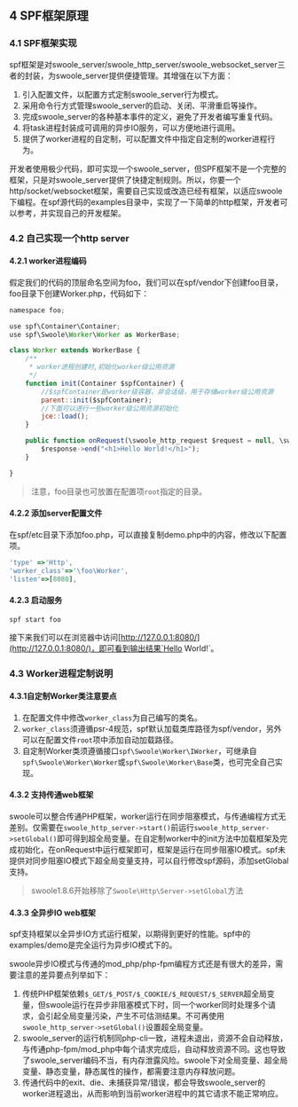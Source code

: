 ## 4 SPF框架原理

### 4.1 SPF框架实现

spf框架是对swoole_server/swoole_http_server/swoole_websocket_server三者的封装，为swoole_server提供便捷管理。其增强在以下方面：

1. 引入配置文件，以配置方式定制swoole_server行为模式。
2. 采用命令行方式管理swoole_server的启动、关闭、平滑重启等操作。
3. 完成swoole_server的各种基本事件的定义，避免了开发者编写重复代码。
4. 将task进程封装成可调用的异步IO服务，可以方便地进行调用。
5. 提供了worker进程的自定制，可以配置文件中指定自定制的worker进程行为。




开发者使用极少代码，即可实现一个swoole_server，但SPF框架不是一个完整的框架，只是对swoole_server提供了快捷定制规则。所以，你要一个http/socket/websocket框架，需要自己实现或改造已经有框架，以适应swoole下编程。在spf源代码的examples目录中，实现了一下简单的http框架，开发者可以参考，并实现自己的开发框架。



### 4.2 自己实现一个http server

#### 4.2.1 worker进程编码

假定我们的代码的顶层命名空间为foo，我们可以在spf/vendor下创建foo目录，foo目录下创建Worker.php，代码如下：

``` javascript
namespace foo;

use spf\Container\Container;
use spf\Swoole\Worker\Worker as WorkerBase;

class Worker extends WorkerBase {
    /**
     * worker进程创建时,初始化worker级公用资源
     */
    function init(Container $spfContainer) {
        //$spfContainer是worker级容器，非会话级，用于存储worker级公用资源
        parent::init($spfContainer);
        //下面可以进行一些worker级公用资源初始化
        jce::load();
    }

    public function onRequest(\swoole_http_request $request = null, \swoole_http_response $response = null) {
        $response->end("<h1>Hello World!</h1>");
    }

}
```

> 注意，foo目录也可放置在配置项`root`指定的目录。

#### 4.2.2 添加server配置文件

在spf/etc目录下添加foo.php，可以直接复制demo.php中的内容，修改以下配置项。

``` javascript
'type' =>'Http',
'worker_class'=>'\foo\Worker',
'listen'=>[8080],
```



#### 4.2.3 启动服务

``` shell
spf start foo
```

接下来我们可以在浏览器中访问[http://127.0.0.1:8080/](http://127.0.0.1:8080/)，即可看到输出结果`Hello World!`。



### 4.3 Worker进程定制说明

#### 4.3.1自定制Worker类注意要点

1. 在配置文件中修改`worker_class`为自己编写的类名。
2. `worker_class`须遵循psr-4规范，spf默认加载类库路径为spf/vendor，另外可以在配置文件`root`项中添加自动加载路径。
3. 自定制Worker类须遵循接口`spf\Swoole\Worker\IWorker`，可继承自`spf\Swoole\Worker\Worker`或`spf\Swoole\Worker\Base`类，也可完全自己实现。

#### 4.3.2 支持传通web框架

swoole可以整合传通PHP框架，worker运行在同步阻塞模式，与传通编程方式无差别。仅需要在`swoole_http_server->start()`前运行`swoole_http_server->setGlobal()`即可得到超全局变量。在自定制worker中的init方法中加载框架及完成初始化，在onRequest中运行框架即可，框架是运行在同步阻塞IO模式。spf未提供对同步阻塞IO模式下超全局变量支持，可以自行修改spf源码，添加setGlobal支持。

> swoole1.8.6开始移除了`Swoole\Http\Server->setGlobal`方法



#### 4.3.3 全异步IO web框架

spf支持框架以全异步IO方式运行框架，以期得到更好的性能。spf中的examples/demo是完全运行为异步IO模式下的。

swoole异步IO模式与传通的mod_php/php-fpm编程方式还是有很大的差异，需要注意的差异要点列举如下：

1. 传统PHP框架依赖`$_GET/$_POST/$_COOKIE/$_REQUEST/$_SERVER`超全局变量，但swoole运行在异步非阻塞模式下时，同一个worker同时处理多个请求，会引起全局变量污染，产生不可估测结果。不可再使用`swoole_http_server->setGlobal()`设置超全局变量。
2. swoole_server的运行机制同php-cli一致，进程未退出，资源不会自动释放，与传通php-fpm/mod_php中每个请求完成后，自动释放资源不同。这也导致了swoole_server编码不当，有内存泄露风险。swoole下对全局变量、超全局变量、静态变量，静态属性的操作，都需要注意内存释放问题。
3. 传通代码中的exit、die、未捕获异常/错误，都会导致swoole_server的worker进程退出，从而影响到当前worker进程中的其它请求不能正常响应。
